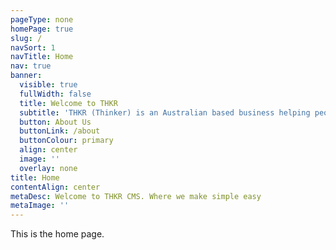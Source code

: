 ```yaml
---
pageType: none
homePage: true
slug: /
navSort: 1
navTitle: Home
nav: true
banner:
  visible: true
  fullWidth: false
  title: Welcome to THKR
  subtitle: 'THKR (Thinker) is an Australian based business helping people create fast, simple sites with custom assistance.'
  button: About Us
  buttonLink: /about
  buttonColour: primary
  align: center
  image: ''
  overlay: none
title: Home
contentAlign: center
metaDesc: Welcome to THKR CMS. Where we make simple easy
metaImage: ''
---
```

This is the home page.

